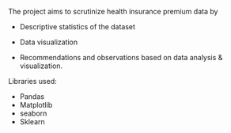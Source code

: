 The project aims to scrutinize health insurance premium data by

- Descriptive statistics of the dataset

- Data visualization

- Recommendations and observations based on data analysis & visualization.

Libraries used:
- Pandas
- Matplotlib
- seaborn
- Sklearn
